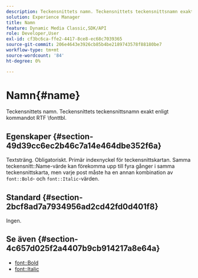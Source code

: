 ```yaml
---
description: Teckensnittets namn. Teckensnittets teckensnittsnamn exakt enligt kommandot RTF \fonttbl.
solution: Experience Manager
title: Namn
feature: Dynamic Media Classic,SDK/API
role: Developer,User
exl-id: cf3bc6ca-ffe2-4417-8ce8-ec68c7039365
source-git-commit: 206e4643e3926cb85b4be2189743578f88180be7
workflow-type: tm+mt
source-wordcount: '84'
ht-degree: 0%

---
```


# Namn{#name}

Teckensnittets namn. Teckensnittets teckensnittsnamn exakt enligt kommandot RTF \fonttbl.

## Egenskaper {#section-49d39cc6ec2b46c7a14e464dbe352f6a}

Textsträng. Obligatoriskt. Primär indexnyckel för teckensnittskartan. Samma teckensnitt::Name-värde kan förekomma upp till fyra gånger i samma teckensnittskarta, men varje post måste ha en annan kombination av `font::Bold`- och `font::Italic`-värden.

## Standard {#section-2bcf8ad7a7934956ad2cd42fd0d401f8}

Ingen.

## Se även {#section-4c657d025f2a4407b9cb914217a8e64a}

* [font::Bold](r-bold-font.md#reference_F7B017EF67574A29ABFC3954AB64159C)
* [font::Italic](r-italic-font.md#reference_DC04A532B34A41AF81B0B9644ACFAAD6)
